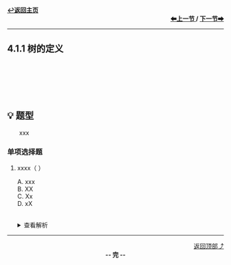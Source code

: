 <a name="top"></a>
<div align="left">
    <a href="/README.md"><b>↩返回主页</b></a>
</div>
<div align="right">
    <b>
    <a href="../3.4%20特殊矩阵的压缩存储/3.4.4%20稀疏矩阵.md">⬅上一节 </a>
    /
    <a href="4.1.2%20基本术语.md"> 下一节➡</a>
    </b>
</div>
<hr>

## 4.1.1 树的定义

<br>

&emsp;&emsp;

<br>

## 💡 题型

&emsp;&emsp;xxx

### 单项选择题

1. xxxx（ ）

    A. xxx<br>
    B. XX<br>
    C. Xx<br>
    D. xX<br><br>
    <details>
    <summary>查看解析</summary>
    <p>答案：x</p>
    </details>

<hr>

<div align="right">
    <a href="#top">返回顶部⤴</a>
</div>

<div align="center">
    <b>-- 完 --</b>
</div>